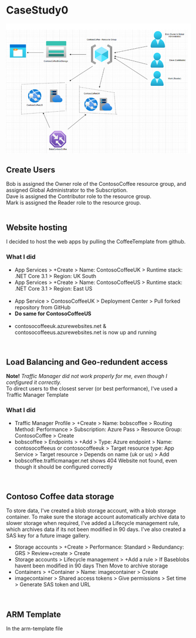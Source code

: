 # CaseStudy0

![Diagram](https://github.com/jakoboj/CaseStudy0/blob/main/Screenshots/Diagram.PNG)

<h2>Create Users</h2>
Bob is assigned the Owner role of the ContosoCoffee resource group, and assigned Global Administrator to the Subscription. <br />
Dave is assigned the Contributor role to the resource group. <br />
Mark is assigned the Reader role to the resource group. <br />
<br />

<h2>Website hosting</h2>
I decided to host the web apps by pulling the CoffeeTemplate from github.
<h3>What I did</h3>
<ul>
  <li>
    App Services > +Create > Name: ContosoCoffeeUK > Runtime stack: .NET Core 3.1 > Region: UK South
  </li>
  <li>
    App Services > +Create > Name: ContosoCoffeeUS > Runtime stack: .NET Core 3.1 > Region: East US
  </li>
  <br />
  <li>
    App Service > ContosoCoffeeUK > Deployment Center > Pull forked repository from GitHub
  </li>
  <li>
    <b>Do same for ContosoCoffeeUS</b>
  </li>
  <br />
  <li>
    contosocoffeeuk.azurewebsites.net & contosocoffeeus.azurewebsites.net is now up and running
  </li>
</ul>
<br />

<h2>Load Balancing and Geo-redundent access</h2>
<b>Note!</b> <i>Traffic Manager did not work properly for me, even though I configured it correctly.</i>
<br />
To direct users to the closest server (or best performance), I've used a Traffic Manager Template
<br />
<h3>What I did</h3>
<ul>
  <li>
    Traffic Manager Profile > +Create > Name: bobscoffee > Routing Method: Performance > Subscription: Azure Pass > Resource Group: ContosoCoffee > Create
  </li>
  <li>
    bobscoffee > Endpoints > +Add > Type: Azure endpoint > Name: contosocoffeeus or contosocoffeeuk > Target resource type: App Service > Target resource > Depends on name (uk or us) > Add
  </li>
  
  <li>
    bobscoffee.trafficmanager.net shows 404 Website not found, even though it should be configured correctly
  </li>
</ul>
<br />
    
<h2>Contoso Coffee data storage</h2>
To store data, I've created a blob storage account, with a blob storage container. To make sure the storage account automatically archive data to slower storage when required, I've added a Lifecycle management rule, which archives data if its not been modified in 90 days. I've also created a SAS key for a future image gallery.
<br />
<ul>
  <li>
    Storage accounts > +Create > Performance: Standard > Redundancy: GRS > Review+create > Create
  </li>
  <li>
    Storage accounts > Lifecycle management > +Add a rule > If Baseblobs havent been modified in 90 days Then Move to archive storage
  </li>
  <li>
    Containers > +Container > Name: imagecontainer > Create
  </li>
  <li>
    imagecontainer > Shared access tokens > Give permissions > Set time > Generate SAS token and URL
  </li>
</ul>
<br />

<h2>ARM Template</h2>
In the arm-template file


